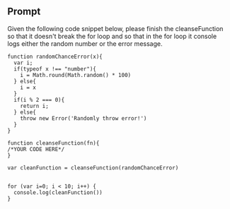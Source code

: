 ## Prompt 

Given the following code snippet below, please finish the cleanseFunction so that it doesn't break the for loop and so that in the for loop it console logs either the random number or the error message.

```
function randomChanceError(x){
  var i;
  if(typeof x !== "number"){
    i = Math.round(Math.random() * 100)
  } else{ 
    i = x
  }
  if(i % 2 === 0){
    return i;
  } else{
    throw new Error('Randomly throw error!')
  }
}

function cleanseFunction(fn){
/*YOUR CODE HERE*/
}

var cleanFunction = cleanseFunction(randomChanceError)


for (var i=0; i < 10; i++) {
  console.log(cleanFunction())
}
```
